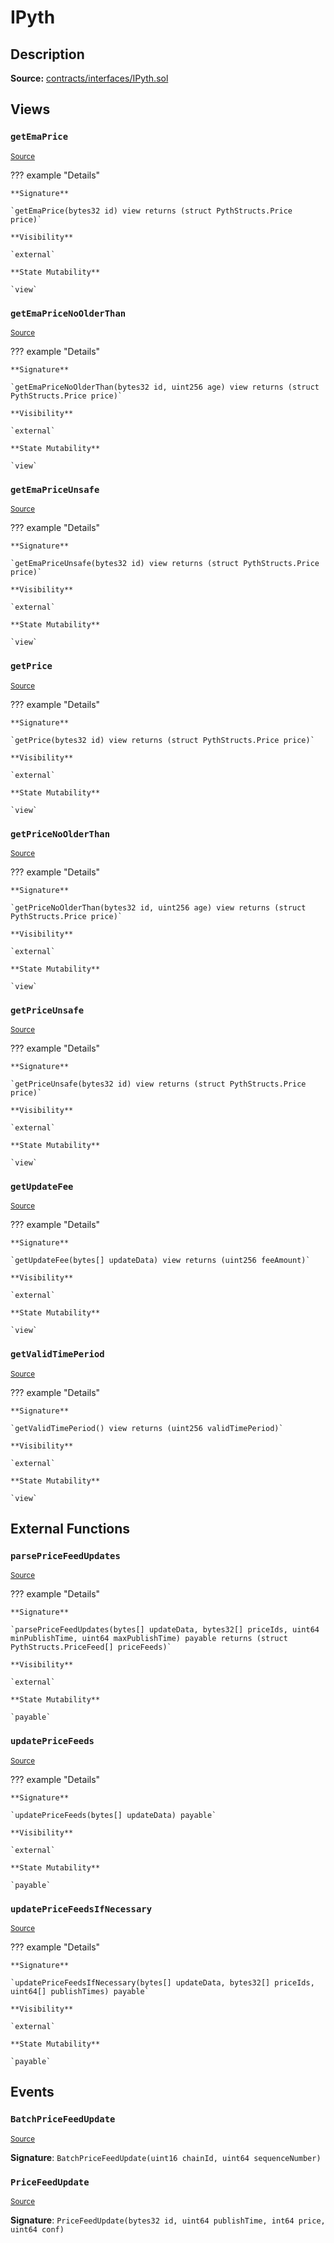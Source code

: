 # IPyth

## Description

**Source:** [contracts/interfaces/IPyth.sol](https://github.com/Synthetixio/synthetix/tree/v2.84.2-alpha/contracts/interfaces/IPyth.sol)

## Views

### `getEmaPrice`

<sub>[Source](https://github.com/Synthetixio/synthetix/tree/v2.84.2-alpha/contracts/interfaces/IPyth.sol#L37)</sub>

??? example "Details"

    **Signature**

    `getEmaPrice(bytes32 id) view returns (struct PythStructs.Price price)`

    **Visibility**

    `external`

    **State Mutability**

    `view`

### `getEmaPriceNoOlderThan`

<sub>[Source](https://github.com/Synthetixio/synthetix/tree/v2.84.2-alpha/contracts/interfaces/IPyth.sol#L75)</sub>

??? example "Details"

    **Signature**

    `getEmaPriceNoOlderThan(bytes32 id, uint256 age) view returns (struct PythStructs.Price price)`

    **Visibility**

    `external`

    **State Mutability**

    `view`

### `getEmaPriceUnsafe`

<sub>[Source](https://github.com/Synthetixio/synthetix/tree/v2.84.2-alpha/contracts/interfaces/IPyth.sol#L67)</sub>

??? example "Details"

    **Signature**

    `getEmaPriceUnsafe(bytes32 id) view returns (struct PythStructs.Price price)`

    **Visibility**

    `external`

    **State Mutability**

    `view`

### `getPrice`

<sub>[Source](https://github.com/Synthetixio/synthetix/tree/v2.84.2-alpha/contracts/interfaces/IPyth.sol#L31)</sub>

??? example "Details"

    **Signature**

    `getPrice(bytes32 id) view returns (struct PythStructs.Price price)`

    **Visibility**

    `external`

    **State Mutability**

    `view`

### `getPriceNoOlderThan`

<sub>[Source](https://github.com/Synthetixio/synthetix/tree/v2.84.2-alpha/contracts/interfaces/IPyth.sol#L54)</sub>

??? example "Details"

    **Signature**

    `getPriceNoOlderThan(bytes32 id, uint256 age) view returns (struct PythStructs.Price price)`

    **Visibility**

    `external`

    **State Mutability**

    `view`

### `getPriceUnsafe`

<sub>[Source](https://github.com/Synthetixio/synthetix/tree/v2.84.2-alpha/contracts/interfaces/IPyth.sol#L47)</sub>

??? example "Details"

    **Signature**

    `getPriceUnsafe(bytes32 id) view returns (struct PythStructs.Price price)`

    **Visibility**

    `external`

    **State Mutability**

    `view`

### `getUpdateFee`

<sub>[Source](https://github.com/Synthetixio/synthetix/tree/v2.84.2-alpha/contracts/interfaces/IPyth.sol#L111)</sub>

??? example "Details"

    **Signature**

    `getUpdateFee(bytes[] updateData) view returns (uint256 feeAmount)`

    **Visibility**

    `external`

    **State Mutability**

    `view`

### `getValidTimePeriod`

<sub>[Source](https://github.com/Synthetixio/synthetix/tree/v2.84.2-alpha/contracts/interfaces/IPyth.sol#L25)</sub>

??? example "Details"

    **Signature**

    `getValidTimePeriod() view returns (uint256 validTimePeriod)`

    **Visibility**

    `external`

    **State Mutability**

    `view`

## External Functions

### `parsePriceFeedUpdates`

<sub>[Source](https://github.com/Synthetixio/synthetix/tree/v2.84.2-alpha/contracts/interfaces/IPyth.sol#L130)</sub>

??? example "Details"

    **Signature**

    `parsePriceFeedUpdates(bytes[] updateData, bytes32[] priceIds, uint64 minPublishTime, uint64 maxPublishTime) payable returns (struct PythStructs.PriceFeed[] priceFeeds)`

    **Visibility**

    `external`

    **State Mutability**

    `payable`

### `updatePriceFeeds`

<sub>[Source](https://github.com/Synthetixio/synthetix/tree/v2.84.2-alpha/contracts/interfaces/IPyth.sol#L84)</sub>

??? example "Details"

    **Signature**

    `updatePriceFeeds(bytes[] updateData) payable`

    **Visibility**

    `external`

    **State Mutability**

    `payable`

### `updatePriceFeedsIfNecessary`

<sub>[Source](https://github.com/Synthetixio/synthetix/tree/v2.84.2-alpha/contracts/interfaces/IPyth.sol#L102)</sub>

??? example "Details"

    **Signature**

    `updatePriceFeedsIfNecessary(bytes[] updateData, bytes32[] priceIds, uint64[] publishTimes) payable`

    **Visibility**

    `external`

    **State Mutability**

    `payable`

## Events

### `BatchPriceFeedUpdate`

<sub>[Source](https://github.com/Synthetixio/synthetix/tree/v2.84.2-alpha/contracts/interfaces/IPyth.sol#L22)</sub>

**Signature**: `BatchPriceFeedUpdate(uint16 chainId, uint64 sequenceNumber)`

### `PriceFeedUpdate`

<sub>[Source](https://github.com/Synthetixio/synthetix/tree/v2.84.2-alpha/contracts/interfaces/IPyth.sol#L17)</sub>

**Signature**: `PriceFeedUpdate(bytes32 id, uint64 publishTime, int64 price, uint64 conf)`
